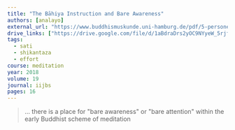 ```yaml
---
title: "The Bāhiya Instruction and Bare Awareness"
authors: [analayo]
external_url: "https://www.buddhismuskunde.uni-hamburg.de/pdf/5-personen/analayo/bareawareness.pdf"
drive_links: ["https://drive.google.com/file/d/1aBdraDrs2yOC9NYyeW_5rjfbgQcNAgYH/view?usp=drivesdk"]
tags:
  - sati
  - shikantaza
  - effort
course: meditation
year: 2018
volume: 19
journal: iijbs
pages: 16
---
```


> … there is a place for "bare awareness" or "bare attention" within the early Buddhist scheme of meditation

